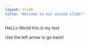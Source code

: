 ```yaml
---
layout: slide
title: "Welcome to our second slide!"
---
```

HeLLo World this is my text

Use the left arrow to go back!
